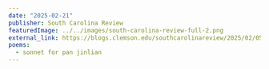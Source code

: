 ```yaml
---
date: "2025-02-21"
publisher: South Carolina Review
featuredImage: ../../images/south-carolina-review-full-2.png
external_link: https://blogs.clemson.edu/southcarolinareview/2025/02/05/scr-volume-57-1-fall-2024/
poems: 
  - sonnet for pan jinlian
---
```

